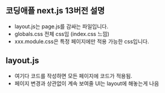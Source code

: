 ## 코딩애플 next.js 13버전 설명

- layout.js는 page.js를 감싸는 파일입니다.
- globals.css 전체 css임 (index.css 느낌)
- xxx.module.css은 특정 페이지에만 적용 가능한 css입니다.

## layout.js

- 여기다 코드를 작성하면 모든 페이지에 코드가 적용됨.
- 페이지 변경과 상관없이 계속 보여줄 UI는 layout에 해놓는게 나음
